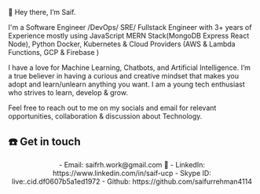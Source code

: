 👋 Hey there, I’m Saif. 

I'm a Software Engineer /DevOps/ SRE/ Fullstack Engineer with 3+ years of Experience mostly using JavaScript MERN Stack(MongoDB Express React Node), Python Docker, Kubernetes & Cloud Providers (AWS & Lambda Functions, GCP & Firebase ) 

I have a love for Machine Learning, Chatbots, and Artificial Intelligence. I’m a true believer in having a curious and creative mindset that makes you adopt and learn/unlearn anything you want. I am a young tech enthusiast who strives to learn, develop & grow. 

Feel free to reach out to me on my socials and email for relevant opportunities, collaboration & discussion about Technology.

## ☎️ Get in touch


 <p align = "center">
- Email: saifrh.work@gmail.com 📩
- LinkedIn: https://www.linkedin.com/in/saif-ucp
- Skype ID: live:.cid.df0607b5a1ed1972
- Github: https://github.com/saifurrehman4114



